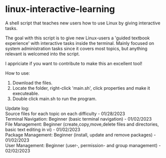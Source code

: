 # linux-interactive-learning
A shell script that teaches new users how to use Linux by giving interactive tasks.

The goal with this script is to give new Linux-users a 'guided textbook experience' with interactive tasks inside the terminal.
Mainly focused on system administration tasks since it covers most topics, but anything relevant is welcomed into the script.

I appriciate if you want to contribute to make this an excellent tool!

How to use:
1. Download the files.
2. Locate the folder, right-click 'main.sh', click properties and make it executeable.
3. Double click main.sh to run the program.

Update log:
<br/>
Source files for each topic on each difficulty - 01/28/2023
<br/>
Terminal Navigation: Beginner (basic terminal navigation) - 01/02/2023
<br/>
File Management: Beginner (create,copy,move,delete files and directories, basic text editing in vi) - 01/02/2023
<br/>
Package Management: Beginner (install, update and remove packages) - 01/02/2023
<br/>
User Management: Beginner (user-, permission- and group management) - 02/02/2023
